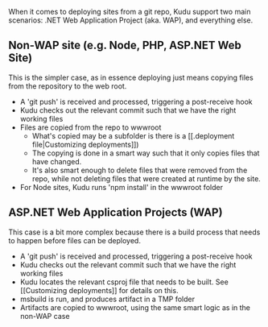 
When it comes to deploying sites from a git repo, Kudu support two main scenarios: .NET Web Application Project (aka. WAP), and everything else.

## Non-WAP site (e.g. Node, PHP, ASP.NET Web Site) ##

This is the simpler case, as in essence deploying just means copying files from the repository to the web root.

- A 'git push' is received and processed, triggering a post-receive hook
- Kudu checks out the relevant commit such that we have the right working files
- Files are copied from the repo to wwwroot
  - What's copied may be a subfolder is there is a [[.deployment file|Customizing deployments]])
  - The copying is done in a smart way such that it only copies files that have changed.
  - It's also smart enough to delete files that were removed from the repo, while not deleting files that were created at runtime by the site.
- For Node sites, Kudu runs 'npm install' in the wwwroot folder


## ASP.NET Web Application Projects (WAP) ##

This case is a bit more complex because there is a build process that needs to happen before files can be deployed.

- A 'git push' is received and processed, triggering a post-receive hook
- Kudu checks out the relevant commit such that we have the right working files
- Kudu locates the relevant csproj file that needs to be built. See [[Customizing deployments]] for details on this.
- msbuild is run, and produces artifact in a TMP folder
- Artifacts are copied to wwwroot, using the same smart logic as in the non-WAP case
